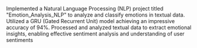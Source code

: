 Implemented a Natural Language Processing (NLP) project titled "Emotion_Analysis_NLP" to 
analyze and classify emotions in textual data. Utilized a GRU (Gated Recurrent Unit) model 
achieving an impressive accuracy of 94%. Processed and analyzed textual data to extract 
emotional insights, enabling effective sentiment analysis and understanding of user 
sentiments
